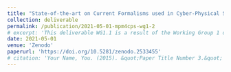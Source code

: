 ```yaml
---
title: "State-of-the-art on Current Formalisms used in Cyber-Physical Systems Development"
collection: deliverable
permalink: /publication/2021-05-01-mpm4cps-wg1-2
# excerpt: 'This deliverable WG1.1 is a result of the Working Group 1 of the EU COST Action IC1404: MPM4CPS which involved the collaboration of researchers from 32 countries. It describes a a catalog of the current state-of-the-art formalisms, models and languages which was made possible by the collaboration. '
date: 2021-05-01
venue: 'Zenodo'
paperurl: 'https://doi.org/10.5281/zenodo.2533455' 
# citation: 'Your Name, You. (2015). &quot;Paper Title Number 3.&quot; <i>Journal 1</i>. 1(3).'
---
```


